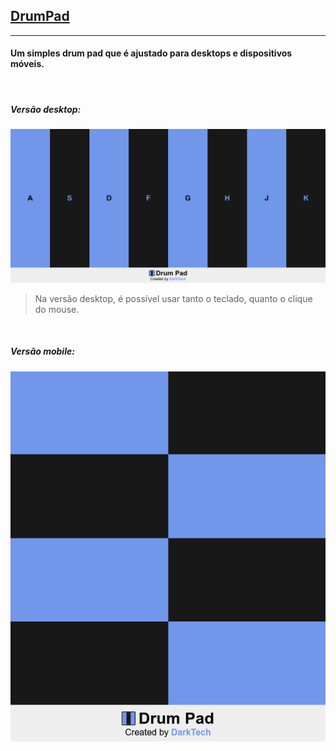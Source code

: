## [DrumPad](https://darktechlc.github.io/drum-pad/)
---
#### Um simples **drum pad** que é ajustado para desktops e dispositivos móveis.

<br>

##### Versão desktop:
![Versão desktop](images/image-preview-desktop.png)

> Na versão desktop, é possível usar tanto o teclado, quanto o clique do mouse.

<br>

##### Versão mobile:
![Versão mobile](images/image-preview-mobile.png)